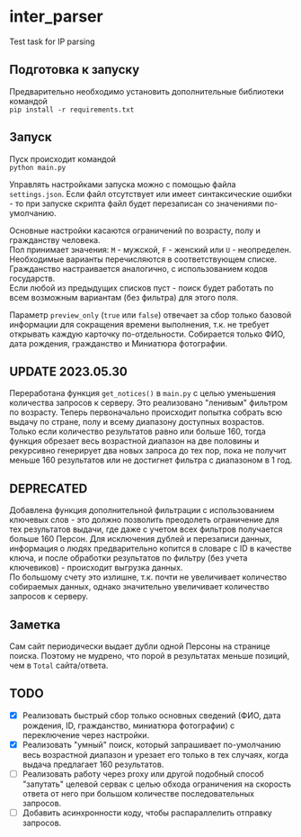 # inter_parser
Test task for IP parsing

## Подготовка к запуску
Предварительно необходимо установить дополнительные библиотеки командой  
`pip install -r requirements.txt`  

## Запуск
Пуск происходит командой  
`python main.py`  

Управлять настройками запуска можно с помощью файла `settings.json`. Если файл отсутствует или имеет синтаксические ошибки - то при запуске скрипта файл будет перезаписан со значениями по-умолчанию.  

Основные настройки касаются ограничений по возрасту, полу и гражданству человека.  
Пол принимает значения: `M` - мужской, `F` - женский или `U` - неопределен. Необходимые варианты перечисляются в соответствующем списке.  
Гражданство настраивается аналогично, с использованием кодов государств.  
Если любой из предыдущих списков пуст - поиск будет работать по всем возможным вариантам (без фильтра) для этого поля.  

Параметр `preview_only` (`true` или `false`) отвечает за сбор только базовой информации для сокращения времени выполнения, т.к. не требует открывать каждую карточку по-отдельности. Собирается только ФИО, дата рождения, гражданство и Миниатюра фотографии.  

## UPDATE 2023.05.30
Переработана функция `get_notices()` в `main.py` с целью уменьшения количества запросов к серверу. Это реализовано "ленивым" фильтром по возрасту. Теперь первоначально происходит попытка собрать всю выдачу по стране, полу и всему диапазону доступных возрастов. Только если количество результатов равно или больше 160, тогда функция обрезает весь возрастной диапазон на две половины и рекурсивно генерирует два новых запроса до тех пор, пока не получит меньше 160 результатов или не достигнет фильтра с диапазоном в 1 год.  

## DEPRECATED
Добавлена функция дополнительной фильтрации с использованием ключевых слов - это должно позволить преодолеть ограничение для тех результатов выдачи, где даже с учетом всех фильтров получается больше 160 Персон. Для исключения дублей и перезаписи данных, информация о людях предварительно копитcя в словаре с ID в качестве ключа, и после обработки результатов по фильтру (без учета ключевиков) - происходит выгрузка данных.  
По большому счету это излишне, т.к. почти не увеличивает количество собираемых данных, однако значительно увеличивает количество запросов к серверу.

## Заметка
Сам сайт периодически выдает дубли одной Персоны на странице поиска. Поэтому не мудрено, что порой в результатах меньше позиций, чем в `Total` сайта/ответа.

## TODO
- [x] Реализовать быстрый сбор только основных сведений (ФИО, дата рождения, ID, гражданство, миниатюра фотографии) с переключение через настройки.
- [x] Реализовать "умный" поиск, который запрашивает по-умолчанию весь возрастной диапазон и урезает его только в тех случаях, когда выдача предлагает 160 результатов.
- [ ] Реализовать работу через proxy или другой подобный способ "запутать" целевой сервак с целью обхода ограничения на скорость ответа от него при большом количестве последовательных запросов.
- [ ] Добавить асинхронности коду, чтобы распараллелить отправку запросов.
